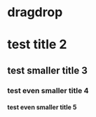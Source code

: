 # dragdrop

# test title 2

## test smaller title 3

### test even smaller title 4

#### test even smaller title 5
 
